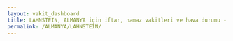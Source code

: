 ```yaml
---
layout: vakit_dashboard
title: LAHNSTEIN, ALMANYA için iftar, namaz vakitleri ve hava durumu - ilçe/eyalet seç
permalink: /ALMANYA/LAHNSTEIN/
---
```


<script type="text/javascript">
  var GLOBAL_COUNTRY = 'ALMANYA';
  var GLOBAL_CITY = 'LAHNSTEIN';
  var GLOBAL_STATE = '';
  var lat = 72;
  var lon = 21;
</script>
